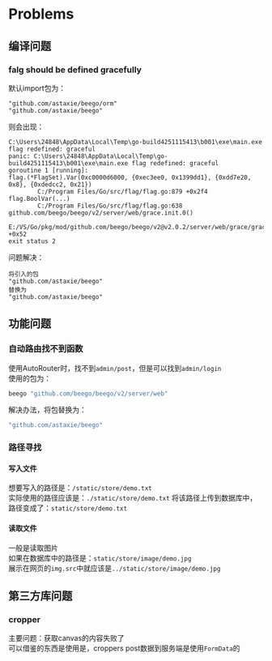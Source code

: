 # Problems

## 编译问题

### falg should be defined gracefully

默认import包为：
```
"github.com/astaxie/beego/orm"
"github.com/astaxie/beego"
```
则会出现：
```
C:\Users\24848\AppData\Local\Temp\go-build4251115413\b001\exe\main.exe flag redefined: graceful
panic: C:\Users\24848\AppData\Local\Temp\go-build4251115413\b001\exe\main.exe flag redefined: graceful
goroutine 1 [running]:
flag.(*FlagSet).Var(0xc0000d6000, {0xec3ee0, 0x1399dd1}, {0xdd7e20, 0x8}, {0xdedcc2, 0x21})
        C:/Program Files/Go/src/flag/flag.go:879 +0x2f4
flag.BoolVar(...)
        C:/Program Files/Go/src/flag/flag.go:638
github.com/beego/beego/v2/server/web/grace.init.0()
        E:/VS/Go/pkg/mod/github.com/beego/beego/v2@v2.0.2/server/web/grace/grace.go:93 +0x52
exit status 2
```

问题解决：  
```
将引入的包
"github.com/astaxie/beego"
替换为
"github.com/astaxie/beego"
```


## 功能问题

### 自动路由找不到函数

使用AutoRouter时，找不到`admin/post`，但是可以找到`admin/login`  
使用的包为：
```go
beego "github.com/beego/beego/v2/server/web"
```
解决办法，将包替换为：
```go
"github.com/astaxie/beego"
```

### 路径寻找

#### 写入文件
想要写入的路径是：`/static/store/demo.txt`  
实际使用的路径应该是：`./static/store/demo.txt`
将该路径上传到数据库中，路径变成了：`static/store/demo.txt`

#### 读取文件
一般是读取图片  
如果在数据库中的路径是：`static/store/image/demo.jpg`  
展示在网页的`img.src`中就应该是`../static/store/image/demo.jpg`

## 第三方库问题

### cropper

主要问题：获取canvas的内容失败了  
可以借鉴的东西是使用是，croppers post数据到服务端是使用`FormData`的